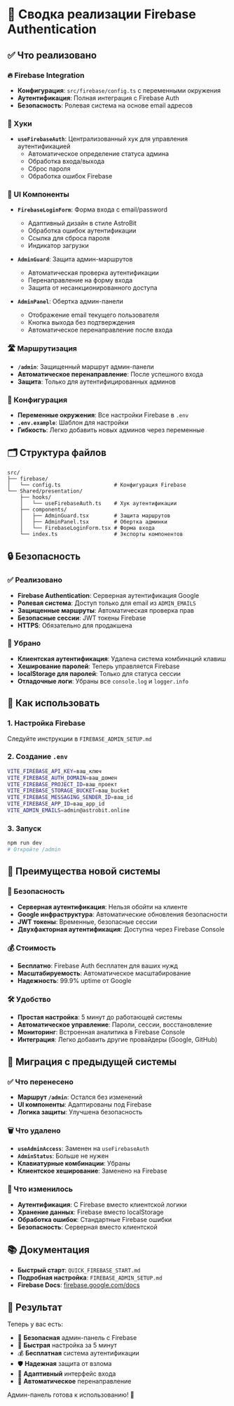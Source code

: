 # 🔐 Сводка реализации Firebase Authentication

## ✅ Что реализовано

### 🔥 Firebase Integration
- **Конфигурация**: `src/firebase/config.ts` с переменными окружения
- **Аутентификация**: Полная интеграция с Firebase Auth
- **Безопасность**: Ролевая система на основе email адресов

### 🎣 Хуки
- **`useFirebaseAuth`**: Централизованный хук для управления аутентификацией
  - Автоматическое определение статуса админа
  - Обработка входа/выхода
  - Сброс пароля
  - Обработка ошибок Firebase

### 🎨 UI Компоненты
- **`FirebaseLoginForm`**: Форма входа с email/password
  - Адаптивный дизайн в стиле AstroBit
  - Обработка ошибок аутентификации
  - Ссылка для сброса пароля
  - Индикатор загрузки

- **`AdminGuard`**: Защита админ-маршрутов
  - Автоматическая проверка аутентификации
  - Перенаправление на форму входа
  - Защита от несанкционированного доступа

- **`AdminPanel`**: Обертка админ-панели
  - Отображение email текущего пользователя
  - Кнопка выхода без подтверждения
  - Автоматическое перенаправление после входа

### 🛣️ Маршрутизация
- **`/admin`**: Защищенный маршрут админ-панели
- **Автоматическое перенаправление**: После успешного входа
- **Защита**: Только для аутентифицированных админов

### 🔧 Конфигурация
- **Переменные окружения**: Все настройки Firebase в `.env`
- **`.env.example`**: Шаблон для настройки
- **Гибкость**: Легко добавить новых админов через переменные

## 🗂️ Структура файлов

```
src/
├── firebase/
│   └── config.ts                 # Конфигурация Firebase
└── Shared/presentation/
    ├── hooks/
    │   └── useFirebaseAuth.ts    # Хук аутентификации
    ├── components/
    │   ├── AdminGuard.tsx        # Защита маршрутов
    │   ├── AdminPanel.tsx        # Обертка админки
    │   └── FirebaseLoginForm.tsx # Форма входа
    └── index.ts                  # Экспорты компонентов
```

## 🔒 Безопасность

### ✅ Реализовано
- **Firebase Authentication**: Серверная аутентификация Google
- **Ролевая система**: Доступ только для email из `ADMIN_EMAILS`
- **Защищенные маршруты**: Автоматическая проверка прав
- **Безопасные сессии**: JWT токены Firebase
- **HTTPS**: Обязательно для продакшена

### 🚫 Убрано
- **Клиентская аутентификация**: Удалена система комбинаций клавиш
- **Хеширование паролей**: Теперь управляется Firebase
- **localStorage для паролей**: Только для статуса сессии
- **Отладочные логи**: Убраны все `console.log` и `logger.info`

## 🚀 Как использовать

### 1. Настройка Firebase
Следуйте инструкции в `FIREBASE_ADMIN_SETUP.md`

### 2. Создание `.env`
```bash
VITE_FIREBASE_API_KEY=ваш_ключ
VITE_FIREBASE_AUTH_DOMAIN=ваш_домен
VITE_FIREBASE_PROJECT_ID=ваш_проект
VITE_FIREBASE_STORAGE_BUCKET=ваш_bucket
VITE_FIREBASE_MESSAGING_SENDER_ID=ваш_id
VITE_FIREBASE_APP_ID=ваш_app_id
VITE_ADMIN_EMAILS=admin@astrobit.online
```

### 3. Запуск
```bash
npm run dev
# Откройте /admin
```

## 🎯 Преимущества новой системы

### 🔐 Безопасность
- **Серверная аутентификация**: Нельзя обойти на клиенте
- **Google инфраструктура**: Автоматические обновления безопасности
- **JWT токены**: Временные, безопасные сессии
- **Двухфакторная аутентификация**: Доступна через Firebase Console

### 💰 Стоимость
- **Бесплатно**: Firebase Auth бесплатен для ваших нужд
- **Масштабируемость**: Автоматическое масштабирование
- **Надежность**: 99.9% uptime от Google

### 🛠️ Удобство
- **Простая настройка**: 5 минут до работающей системы
- **Автоматическое управление**: Пароли, сессии, восстановление
- **Мониторинг**: Встроенная аналитика в Firebase Console
- **Интеграция**: Легко добавить другие провайдеры (Google, GitHub)

## 🔄 Миграция с предыдущей системы

### ✅ Что перенесено
- **Маршрут `/admin`**: Остался без изменений
- **UI компоненты**: Адаптированы под Firebase
- **Логика защиты**: Улучшена безопасность

### 🗑️ Что удалено
- **`useAdminAccess`**: Заменен на `useFirebaseAuth`
- **`AdminStatus`**: Больше не нужен
- **Клавиатурные комбинации**: Убраны
- **Клиентское хеширование**: Заменено на Firebase

### 🔧 Что изменилось
- **Аутентификация**: С Firebase вместо клиентской логики
- **Хранение данных**: Firebase вместо localStorage
- **Обработка ошибок**: Стандартные Firebase ошибки
- **Безопасность**: Серверная вместо клиентской

## 📚 Документация

- **Быстрый старт**: `QUICK_FIREBASE_START.md`
- **Подробная настройка**: `FIREBASE_ADMIN_SETUP.md`
- **Firebase Docs**: [firebase.google.com/docs](https://firebase.google.com/docs)

## 🎉 Результат

Теперь у вас есть:
- 🔐 **Безопасная** админ-панель с Firebase
- 🚀 **Быстрая** настройка за 5 минут
- 💰 **Бесплатная** система аутентификации
- 🛡️ **Надежная** защита от взлома
- 📱 **Адаптивный** интерфейс входа
- 🔄 **Автоматическое** перенаправление

Админ-панель готова к использованию! 🚀
